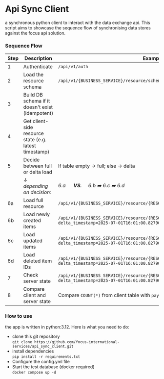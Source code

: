 # Api Sync Client
a synchronous python client to interact with the data exchange api.
This script aims to showcase the sequence flow of synchronising data stores against the focus api solution.

### Sequence Flow

| Step | Description                                                 | Example |
|------|-------------------------------------------------------------|---------|
| 1    | Authenticate                                                | `/api/v1/auth` |
| 2    | Load the resource schema                                    | `/api/v1/{BUSINESS_SERVICE}/resource/schema` |
| 3    | Build DB schema if it doesn't exist (idempotent)           | |
| 4    | Get client-side resource state (e.g. latest timestamp)      | |
| 5    | Decide between full or delta load                           | If table empty → full; else → delta |
|      |*↓ depending on decision:*               |                                  *6.a &nbsp;&nbsp;&nbsp;&nbsp; <strong>VS.</strong> &nbsp;&nbsp;&nbsp; 6.b ➡️ 6.c ➡️ 6.d*                                        |
| 6a   | Load full resource                                           | `/api/v1/{BUSINESS_SERVICE}/resource/{RESOURCE_NAME}/{COUNTRY}/full/lines` |
| 6b   | Load newly created items                                     | `/api/v1/{BUSINESS_SERVICE}/resource/{RESOURCE_NAME}/{COUNTRY}/created/lines?delta_timestamp=2025-07-01T16:01:00.827904` |
| 6c   | Load updated items                                           | `/api/v1/{BUSINESS_SERVICE}/resource/{RESOURCE_NAME}/{COUNTRY}/updated/lines?delta_timestamp=2025-07-01T16:01:00.827904` |
| 6d   | Load deleted item IDs                                        | `/api/v1/{BUSINESS_SERVICE}/resource/{RESOURCE_NAME}/{COUNTRY}/deleted/lines?delta_timestamp=2025-07-01T16:01:00.827904` |
| 7    | Check server state                                           | `/api/v1/{BUSINESS_SERVICE}/resource/{RESOURCE_NAME}/{COUNTRY}/state?delta_timestamp=2025-07-01T16:01:00.827904` |
| 8    | Compare client and server state                              | Compare `COUNT(*)` from client table with `payload.total_items` |


### How to use
the app is written in python:3.12.
Here is what you need to do:

<ul>
        <li>
        clone this git repository <br/>
        <code>git clone https://github.com/focus-international-services/api_sync_client.git</code>
        </li>
        <li>
        install dependencies <br/>
        <code>pip install -r requirements.txt</code>
        </li>
        <li>
        Configure the config.yml file
        </li>
        <li>
        Start the test database (docker required) <br/>
        <code>docker compose up -d</code>
        </li>
</ul>





